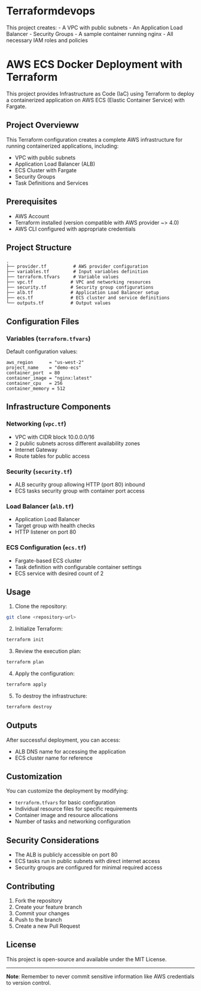 # Terraformdevops
This project creates:  - A VPC with public subnets - An Application Load Balancer - Security Groups - A sample container running nginx - All necessary IAM roles and policies





          
# AWS ECS Docker Deployment with Terraform

This project provides Infrastructure as Code (IaC) using Terraform to deploy a containerized application on AWS ECS (Elastic Container Service) with Fargate.

## Project Overvieww

This Terraform configuration creates a complete AWS infrastructure for running containerized applications, including:

- VPC with public subnets
- Application Load Balancer (ALB)
- ECS Cluster with Fargate
- Security Groups
- Task Definitions and Services

## Prerequisites

- AWS Account
- Terraform installed (version compatible with AWS provider ~> 4.0)
- AWS CLI configured with appropriate credentials

## Project Structure

```plaintext
.
├── provider.tf          # AWS provider configuration
├── variables.tf         # Input variables definition
├── terraform.tfvars     # Variable values
├── vpc.tf              # VPC and networking resources
├── security.tf         # Security group configurations
├── alb.tf              # Application Load Balancer setup
├── ecs.tf              # ECS cluster and service definitions
└── outputs.tf          # Output values
```

## Configuration Files

### Variables (`terraform.tfvars`)

Default configuration values:
```hcl
aws_region      = "us-west-2"
project_name    = "demo-ecs"
container_port  = 80
container_image = "nginx:latest"
container_cpu   = 256
container_memory = 512
```

## Infrastructure Components

### Networking (`vpc.tf`)
- VPC with CIDR block 10.0.0.0/16
- 2 public subnets across different availability zones
- Internet Gateway
- Route tables for public access

### Security (`security.tf`)
- ALB security group allowing HTTP (port 80) inbound
- ECS tasks security group with container port access

### Load Balancer (`alb.tf`)
- Application Load Balancer
- Target group with health checks
- HTTP listener on port 80

### ECS Configuration (`ecs.tf`)
- Fargate-based ECS cluster
- Task definition with configurable container settings
- ECS service with desired count of 2

## Usage

1. Clone the repository:
```bash
git clone <repository-url>
```

2. Initialize Terraform:
```bash
terraform init
```

3. Review the execution plan:
```bash
terraform plan
```

4. Apply the configuration:
```bash
terraform apply
```

5. To destroy the infrastructure:
```bash
terraform destroy
```

## Outputs

After successful deployment, you can access:
- ALB DNS name for accessing the application
- ECS cluster name for reference

## Customization

You can customize the deployment by modifying:
- `terraform.tfvars` for basic configuration
- Individual resource files for specific requirements
- Container image and resource allocations
- Number of tasks and networking configuration

## Security Considerations

- The ALB is publicly accessible on port 80
- ECS tasks run in public subnets with direct internet access
- Security groups are configured for minimal required access

## Contributing

1. Fork the repository
2. Create your feature branch
3. Commit your changes
4. Push to the branch
5. Create a new Pull Request

## License

This project is open-source and available under the MIT License.

---

**Note**: Remember to never commit sensitive information like AWS credentials to version control.

        
